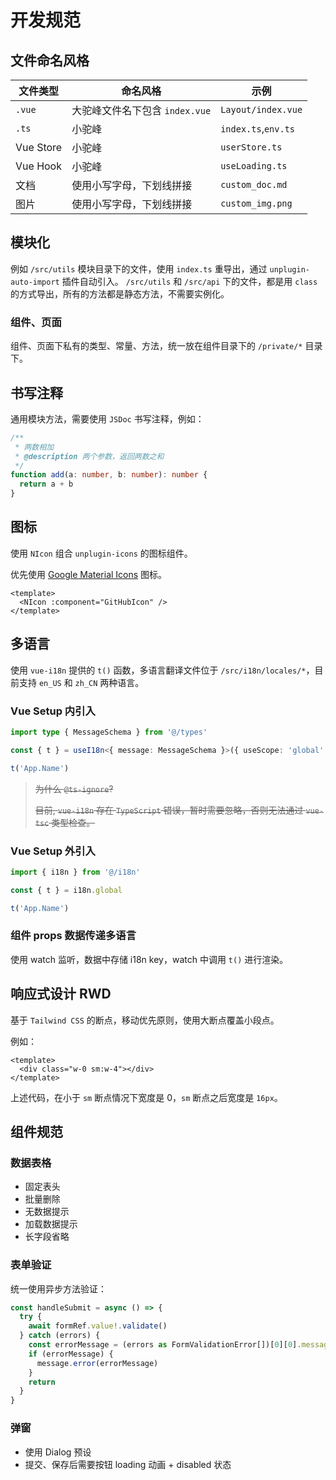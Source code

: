 # 开发规范

## 文件命名风格

| 文件类型  | 命名风格                       | 示例                |
| --------- | ------------------------------ | ------------------- |
| `.vue`    | 大驼峰文件名下包含 `index.vue` | `Layout/index.vue`  |
| `.ts`     | 小驼峰                         | `index.ts`,`env.ts` |
| Vue Store | 小驼峰                         | `userStore.ts`      |
| Vue Hook  | 小驼峰                         | `useLoading.ts`     |
| 文档      | 使用小写字母，下划线拼接       | `custom_doc.md`     |
| 图片      | 使用小写字母，下划线拼接       | `custom_img.png`    |

## 模块化

例如 `/src/utils` 模块目录下的文件，使用 `index.ts` 重导出，通过 `unplugin-auto-import` 插件自动引入。
`/src/utils` 和 `/src/api` 下的文件，都是用 `class` 的方式导出，所有的方法都是静态方法，不需要实例化。

### 组件、页面

组件、页面下私有的类型、常量、方法，统一放在组件目录下的 `/private/*` 目录下。

## 书写注释

通用模块方法，需要使用 `JSDoc` 书写注释，例如：

```typescript
/**
 * 两数相加
 * @description 两个参数，返回两数之和
 */
function add(a: number, b: number): number {
  return a + b
}
```

## 图标

使用 `NIcon` 组合 `unplugin-icons` 的图标组件。

优先使用 [Google Material Icons](https://icones.js.org/collection/ic/) 图标。

```vue
<template>
  <NIcon :component="GitHubIcon" />
</template>
```

## 多语言

使用 `vue-i18n` 提供的 `t()` 函数，多语言翻译文件位于 `/src/i18n/locales/*`，目前支持 `en_US` 和 `zh_CN` 两种语言。

### Vue Setup 内引入

```typescript
import type { MessageSchema } from '@/types'

const { t } = useI18n<{ message: MessageSchema }>({ useScope: 'global' })

t('App.Name')
```

> ~~为什么 `@ts-ignore`?~~
>
> ~~目前, `vue-i18n` 存在 `TypeScript` 错误，暂时需要忽略，否则无法通过 `vue-tsc` 类型检查。~~

### Vue Setup 外引入

```typescript
import { i18n } from '@/i18n'

const { t } = i18n.global

t('App.Name')
```

### 组件 props 数据传递多语言

使用 watch 监听，数据中存储 i18n key，watch 中调用 `t()` 进行渲染。

## 响应式设计 RWD

基于 `Tailwind CSS` 的断点，移动优先原则，使用大断点覆盖小段点。

例如：

```vue
<template>
  <div class="w-0 sm:w-4"></div>
</template>
```

上述代码，在小于 `sm` 断点情况下宽度是 0，`sm` 断点之后宽度是 `16px`。

## 组件规范

### 数据表格

- 固定表头
- 批量删除
- 无数据提示
- 加载数据提示
- 长字段省略

### 表单验证

统一使用异步方法验证：

```typescript
const handleSubmit = async () => {
  try {
    await formRef.value!.validate()
  } catch (errors) {
    const errorMessage = (errors as FormValidationError[])[0][0].message
    if (errorMessage) {
      message.error(errorMessage)
    }
    return
  }
}
```

### 弹窗

- 使用 Dialog 预设
- 提交、保存后需要按钮 loading 动画 + disabled 状态
